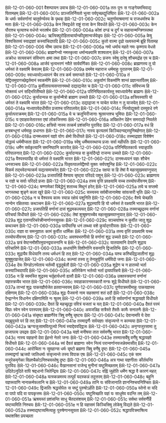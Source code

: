 BR-12-01-060-001  वैशम्पायन उवाच
BR-12-01-060-001a ततः पुनः स गाङ्गेयमभिवाद्य पितामहम्
BR-12-01-060-001c प्राञ्जलिर्नियतो भूत्वा पर्यपृच्छद्युधिष्ठिरः
BR-12-01-060-002a के धर्माः सर्ववर्णानां चातुर्वर्ण्यस्य के पृथक्
BR-12-01-060-002c चतुर्णामाश्रमाणां च राजधर्माश्च के मताः
BR-12-01-060-003a केन स्विद्वर्धते राष्ट्रं राजा केन विवर्धते
BR-12-01-060-003c केन पौराश्च भृत्याश्च वर्धन्ते भरतर्षभ
BR-12-01-060-004a कोशं दण्डं च दुर्गं च सहायान्मन्त्रिणस्तथा
BR-12-01-060-004c ऋत्विक्पुरोहिताचार्यान्कीदृशान्वर्जयेन्नृपः
BR-12-01-060-005a केषु विश्वसितव्यं स्याद्राज्ञां कस्यांचिदापदि
BR-12-01-060-005c कुतो वात्मा दृढो रक्ष्यस्तन्मे ब्रूहि पितामह
BR-12-01-060-006  भीष्म उवाच
BR-12-01-060-006a नमो धर्माय महते नमः कृष्णाय वेधसे
BR-12-01-060-006c ब्राह्मणेभ्यो नमस्कृत्वा धर्मान्वक्ष्यामि शाश्वतान्
BR-12-01-060-007a अक्रोधः सत्यवचनं संविभागः क्षमा तथा
BR-12-01-060-007c प्रजनः स्वेषु दारेषु शौचमद्रोह एव च
BR-12-01-060-008a आर्जवं भृत्यभरणं नवैते सार्ववर्णिकाः
BR-12-01-060-008c ब्राह्मणस्य तु यो धर्मस्तं ते वक्ष्यामि केवलम्
BR-12-01-060-009a दममेव महाराज धर्ममाहुः पुरातनम्
BR-12-01-060-009c स्वाध्यायोऽध्यापनं चैव तत्र कर्म समाप्यते
BR-12-01-060-010a तं चेद्वित्तमुपागच्छेद्वर्तमानं स्वकर्मणि
BR-12-01-060-010c अकुर्वाणं विकर्माणि शान्तं प्रज्ञानतर्पितम्
BR-12-01-060-011a कुर्वीतापत्यसन्तानमथो दद्याद्यजेत च
BR-12-01-060-011c संविभज्य हि भोक्तव्यं धनं सद्भिरितीष्यते
BR-12-01-060-012a परिनिष्ठितकार्यस्तु स्वाध्यायेनैव ब्राह्मणः
BR-12-01-060-012c कुर्यादन्यन्न वा कुर्यान्मैत्रो ब्राह्मण उच्यते
BR-12-01-060-013a क्षत्रियस्यापि यो धर्मस्तं ते वक्ष्यामि भारत
BR-12-01-060-013c दद्याद्राजा न याचेत यजेत न तु याजयेत्
BR-12-01-060-014a नाध्यापयेदधीयीत प्रजाश्च परिपालयेत्
BR-12-01-060-014c नित्योद्युक्तो दस्युवधे रणे कुर्यात्पराक्रमम्
BR-12-01-060-015a ये च क्रतुभिरीजानाः श्रुतवन्तश्च भूमिपाः
BR-12-01-060-015c य एवाहवजेतारस्त एषां लोकजित्तमाः
BR-12-01-060-016a अविक्षतेन देहेन समराद्यो निवर्तते
BR-12-01-060-016c क्षत्रियो नास्य तत्कर्म प्रशंसन्ति पुराविदः
BR-12-01-060-017a वधं हि क्षत्रबन्धूनां धर्ममाहुः प्रधानतः
BR-12-01-060-017c नास्य कृत्यतमं किञ्चिदन्यद्दस्युनिबर्हणात्
BR-12-01-060-018a दानमध्ययनं यज्ञो योगः क्षेमो विधीयते
BR-12-01-060-018c तस्माद्राज्ञा विशेषेण योद्धव्यं धर्ममीप्सता
BR-12-01-060-019a स्वेषु धर्मेष्ववस्थाप्य प्रजाः सर्वा महीपतिः
BR-12-01-060-019c धर्मेण सर्वकृत्यानि समनिष्ठानि कारयेत्
BR-12-01-060-020a परिनिष्ठितकार्यः स्यान्नृपतिः परिपालनात्
BR-12-01-060-020c कुर्यादन्यन्न वा कुर्यादैन्द्रो राजन्य उच्यते
BR-12-01-060-021a वैश्यस्यापीह यो धर्मस्तं ते वक्ष्यामि भारत
BR-12-01-060-021c दानमध्ययनं यज्ञः शौचेन धनसञ्चयः
BR-12-01-060-022a पितृवत्पालयेद्वैश्यो युक्तः सर्वपशूनिह
BR-12-01-060-022c विकर्म तद्भवेदन्यत्कर्म यद्यत्समाचरेत्
BR-12-01-060-022e रक्षया स हि तेषां वै महत्सुखमवाप्नुयात्
BR-12-01-060-023a प्रजापतिर्हि वैश्याय सृष्ट्वा परिददे पशून्
BR-12-01-060-023c ब्राह्मणाय च राज्ञे च सर्वाः परिददे प्रजाः
BR-12-01-060-024a तस्य वृत्तिं प्रवक्ष्यामि यच्च तस्योपजीवनम्
BR-12-01-060-024c षण्णामेकां पिबेद्धेनुं शताच्च मिथुनं हरेत्
BR-12-01-060-025a लये च सप्तमो भागस्तथा शृङ्गे कला खुरे
BR-12-01-060-025c सस्यस्य सर्वबीजानामेषा सांवत्सरी भृतिः
BR-12-01-060-026a न च वैश्यस्य कामः स्यान्न रक्षेयं पशूनिति
BR-12-01-060-026c वैश्ये चेच्छति नान्येन रक्षितव्याः कथञ्चन
BR-12-01-060-027a शूद्रस्यापि हि यो धर्मस्तं ते वक्ष्यामि भारत
BR-12-01-060-027c प्रजापतिर्हि वर्णानां दासं शूद्रमकल्पयत्
BR-12-01-060-028a तस्माच्छूद्रस्य वर्णानां परिचर्या विधीयते
BR-12-01-060-028c तेषां शुश्रूषणाच्चैव महत्सुखमवाप्नुयात्
BR-12-01-060-029a शूद्र एतान्परिचरेत्त्रीन्वर्णाननसूयकः
BR-12-01-060-029c सञ्चयांश्च न कुर्वीत जातु शूद्रः कथञ्चन
BR-12-01-060-030a पापीयान्हि धनं लब्ध्वा वशे कुर्याद्गरीयसः
BR-12-01-060-030c राज्ञा वा समनुज्ञातः कामं कुर्वीत धार्मिकः
BR-12-01-060-031a तस्य वृत्तिं प्रवक्ष्यामि यच्च तस्योपजीवनम्
BR-12-01-060-031c अवश्यभरणीयो हि वर्णानां शूद्र उच्यते
BR-12-01-060-032a छत्रं वेष्टनमौशीरमुपानद्व्यजनानि च
BR-12-01-060-032c यातयामानि देयानि शूद्राय परिचारिणे
BR-12-01-060-033a अधार्याणि विशीर्णानि वसनानि द्विजातिभिः
BR-12-01-060-033c शूद्रायैव विधेयानि तस्य धर्मधनं हि तत्
BR-12-01-060-034a यश्च कश्चिद्द्विजातीनां शूद्रः शुश्रूषुराव्रजेत्
BR-12-01-060-034c कल्प्यां तस्य तु तेनाहुर्वृत्तिं धर्मविदो जनाः
BR-12-01-060-034e देयः पिण्डोऽनपेताय भर्तव्यौ वृद्धदुर्बलौ
BR-12-01-060-035a शूद्रेण च न हातव्यो भर्ता कस्याञ्चिदापदि
BR-12-01-060-035c अतिरेकेण भर्तव्यो भर्ता द्रव्यपरिक्षये
BR-12-01-060-035e न हि स्वमस्ति शूद्रस्य भर्तृहार्यधनो ह्यसौ
BR-12-01-060-036a उक्तस्त्रयाणां वर्णानां यज्ञस्त्रय्यैव भारत
BR-12-01-060-036c स्वाहाकारनमस्कारौ मन्त्रः शूद्रे विधीयते
BR-12-01-060-037a ताभ्यां शूद्रः पाकयज्ञैर्यजेत व्रतवान्स्वयम्
BR-12-01-060-037c पूर्णपात्रमयीमाहुः पाकयज्ञस्य दक्षिणाम्
BR-12-01-060-038a शूद्रः पैजवनो नाम सहस्राणां शतं ददौ
BR-12-01-060-038c ऐन्द्राग्नेन विधानेन दक्षिणामिति नः श्रुतम्
BR-12-01-060-039a अतो हि सर्ववर्णानां श्रद्धायज्ञो विधीयते
BR-12-01-060-039c दैवतं हि महच्छ्रद्धा पवित्रं यजतां च यत्
BR-12-01-060-040a दैवतं परमं विप्राः स्वेन स्वेन परस्परम्
BR-12-01-060-040c अयजन्निह सत्रैस्ते तैस्तैः कामैः सनातनैः
BR-12-01-060-041a संसृष्टा ब्राह्मणैरेव त्रिषु वर्णेषु सृष्टयः
BR-12-01-060-041c देवानामपि ये देवा यद्ब्रूयुस्ते परं हि तत्
BR-12-01-060-041e तस्माद्वर्णैः सर्वयज्ञाः संसृज्यन्ते न काम्यया
BR-12-01-060-042a ऋग्यजुःसामवित्पूज्यो नित्यं स्याद्देववद्द्विजः
BR-12-01-060-042c अनृग्यजुरसामा तु प्राजापत्य उपद्रवः
BR-12-01-060-043a यज्ञो मनीषया तात सर्ववर्णेषु भारत
BR-12-01-060-043c नास्य यज्ञहनो देवा ईहन्ते नेतरे जनाः
BR-12-01-060-043e तस्मात्सर्वेषु वर्णेषु श्रद्धायज्ञो विधीयते
BR-12-01-060-044a स्वं दैवतं ब्राह्मणाः स्वेन नित्यं परान्वर्णानयजन्नेवमासीत्
BR-12-01-060-044c आरोचिता नः सुमहान्स धर्मः सृष्टो ब्रह्मणा त्रिषु वर्णेषु दृष्टः
BR-12-01-060-045a तस्माद्वर्णा ऋजवो जातिधर्माः संसृज्यन्ते तस्य विपाक एषः
BR-12-01-060-045c एकं साम यजुरेकमृगेका विप्रश्चैकोऽनिश्चयस्तेषु दृष्टः
BR-12-01-060-046a अत्र गाथा यज्ञगीताः कीर्तयन्ति पुराविदः
BR-12-01-060-046c वैखानसानां राजेन्द्र मुनीनां यष्टुमिच्छताम्
BR-12-01-060-047a उदितेऽनुदिते वापि श्रद्दधानो जितेन्द्रियः
BR-12-01-060-047c वह्निं जुहोति धर्मेण श्रद्धा वै कारणं महत्
BR-12-01-060-048a यत्स्कन्नमस्य तत्पूर्वं यदस्कन्नं तदुत्तरम्
BR-12-01-060-048c बहूनि यज्ञरूपाणि नानाकर्मफलानि च
BR-12-01-060-049a तानि यः संविजानाति ज्ञाननिश्चयनिश्चितः
BR-12-01-060-049c द्विजातिः श्रद्धयोपेतः स यष्टुं पुरुषोऽर्हति
BR-12-01-060-050a स्तेनो वा यदि वा पापो यदि वा पापकृत्तमः
BR-12-01-060-050c यष्टुमिच्छति यज्ञं यः साधुमेव वदन्ति तम्
BR-12-01-060-051a ऋषयस्तं प्रशंसन्ति साधु चैतदसंशयम्
BR-12-01-060-051c सर्वथा सर्ववर्णैर्हि यष्टव्यमिति निश्चयः
BR-12-01-060-051e न हि यज्ञसमं किञ्चित्त्रिषु लोकेषु विद्यते
BR-12-01-060-052a तस्माद्यष्टव्यमित्याहुः पुरुषेणानसूयता
BR-12-01-060-052c श्रद्धापवित्रमाश्रित्य यथाशक्ति प्रयच्छता

